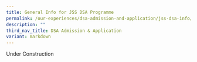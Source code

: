 ```yaml
---
title: General Info for JSS DSA Programme
permalink: /our-experiences/dsa-admission-and-application/jss-dsa-info/
description: ""
third_nav_title: DSA Admission & Application
variant: markdown
---
```

<p>Under Construction</p>
<div hidden="">

![](/images/DSA_Tea_Session_Slide.png)

Register via this [link](https://docs.google.com/forms/d/13cZB4QMJTk8LZnalShgSjGw5JsJHtrUL_WhdfN7yPPQ/edit) if you are keen to attend JSS DSA Info Session on 18 May, Saturday.  

The selection criteria and process  for the talent areas will be updated from early-May.  
For more information on DSA-Sec, please refer to the MOE website at [http://moe.gov.sg/dsa-sec](http://moe.gov.sg/dsa-sec)*

<center> Updated 17 April 2024 </center></div>